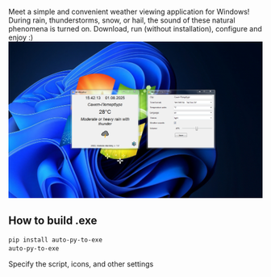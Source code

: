 Meet a simple and convenient weather viewing application for Windows! During rain, thunderstorms, snow, or hail, the sound of these natural phenomena is turned on. Download, run (without installation), configure and enjoy :)
![Screenshot](Screenshot.PNG)

## How to build .exe
```bash
pip install auto-py-to-exe
auto-py-to-exe
```
Specify the script, icons, and other settings
